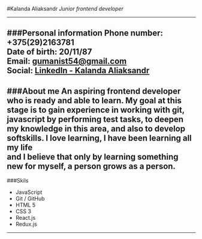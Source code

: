 #Kalanda Aliaksandr
*Junior frontend developer*  

---
###Personal information
**Phone number:**    +375(29)2163781  
**Date of birth:**   20/11/87  
**Email:**   gumanist54@gmail.com  
**Social:**  [LinkedIn - Kalanda Aliaksandr](https://www.linkedin.com/feed/)
---
###About me
  An aspiring frontend developer who is ready and able to learn. 
My goal at this stage is to gain experience in working with git, 
javascript by performing test tasks, to deepen my knowledge in this area, 
and also to develop softskills. I love learning, I have been learning all my life  
and I believe that only by learning something new for myself, 
a person grows as a person.
---
###Skils
+ JavaScript
+ Git / GitHub
+ HTML 5
+ CSS 3
+ React.js
+ Redux.js
---
